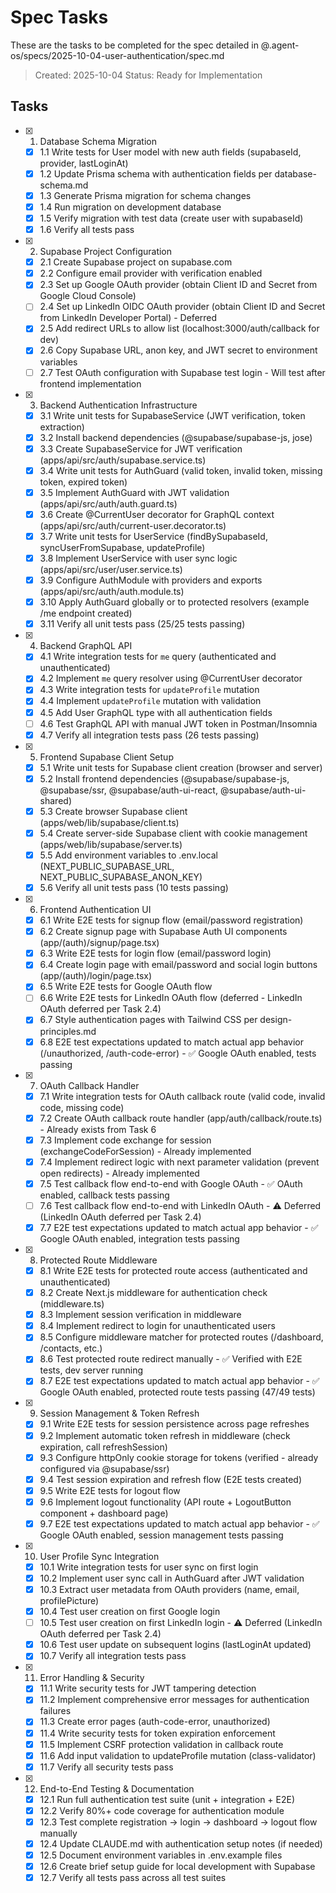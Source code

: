 # Spec Tasks

These are the tasks to be completed for the spec detailed in @.agent-os/specs/2025-10-04-user-authentication/spec.md

> Created: 2025-10-04
> Status: Ready for Implementation

## Tasks

- [x] 1. Database Schema Migration
  - [x] 1.1 Write tests for User model with new auth fields (supabaseId, provider, lastLoginAt)
  - [x] 1.2 Update Prisma schema with authentication fields per database-schema.md
  - [x] 1.3 Generate Prisma migration for schema changes
  - [x] 1.4 Run migration on development database
  - [x] 1.5 Verify migration with test data (create user with supabaseId)
  - [x] 1.6 Verify all tests pass

- [x] 2. Supabase Project Configuration
  - [x] 2.1 Create Supabase project on supabase.com
  - [x] 2.2 Configure email provider with verification enabled
  - [x] 2.3 Set up Google OAuth provider (obtain Client ID and Secret from Google Cloud Console)
  - [ ] 2.4 Set up LinkedIn OIDC OAuth provider (obtain Client ID and Secret from LinkedIn Developer Portal) - Deferred
  - [x] 2.5 Add redirect URLs to allow list (localhost:3000/auth/callback for dev)
  - [x] 2.6 Copy Supabase URL, anon key, and JWT secret to environment variables
  - [ ] 2.7 Test OAuth configuration with Supabase test login - Will test after frontend implementation

- [x] 3. Backend Authentication Infrastructure
  - [x] 3.1 Write unit tests for SupabaseService (JWT verification, token extraction)
  - [x] 3.2 Install backend dependencies (@supabase/supabase-js, jose)
  - [x] 3.3 Create SupabaseService for JWT verification (apps/api/src/auth/supabase.service.ts)
  - [x] 3.4 Write unit tests for AuthGuard (valid token, invalid token, missing token, expired token)
  - [x] 3.5 Implement AuthGuard with JWT validation (apps/api/src/auth/auth.guard.ts)
  - [x] 3.6 Create @CurrentUser decorator for GraphQL context (apps/api/src/auth/current-user.decorator.ts)
  - [x] 3.7 Write unit tests for UserService (findBySupabaseId, syncUserFromSupabase, updateProfile)
  - [x] 3.8 Implement UserService with user sync logic (apps/api/src/user/user.service.ts)
  - [x] 3.9 Configure AuthModule with providers and exports (apps/api/src/auth/auth.module.ts)
  - [x] 3.10 Apply AuthGuard globally or to protected resolvers (example /me endpoint created)
  - [x] 3.11 Verify all unit tests pass (25/25 tests passing)

- [x] 4. Backend GraphQL API
  - [x] 4.1 Write integration tests for `me` query (authenticated and unauthenticated)
  - [x] 4.2 Implement `me` query resolver using @CurrentUser decorator
  - [x] 4.3 Write integration tests for `updateProfile` mutation
  - [x] 4.4 Implement `updateProfile` mutation with validation
  - [x] 4.5 Add User GraphQL type with all authentication fields
  - [ ] 4.6 Test GraphQL API with manual JWT token in Postman/Insomnia
  - [x] 4.7 Verify all integration tests pass (26 tests passing)

- [x] 5. Frontend Supabase Client Setup
  - [x] 5.1 Write unit tests for Supabase client creation (browser and server)
  - [x] 5.2 Install frontend dependencies (@supabase/supabase-js, @supabase/ssr, @supabase/auth-ui-react, @supabase/auth-ui-shared)
  - [x] 5.3 Create browser Supabase client (apps/web/lib/supabase/client.ts)
  - [x] 5.4 Create server-side Supabase client with cookie management (apps/web/lib/supabase/server.ts)
  - [x] 5.5 Add environment variables to .env.local (NEXT_PUBLIC_SUPABASE_URL, NEXT_PUBLIC_SUPABASE_ANON_KEY)
  - [x] 5.6 Verify all unit tests pass (10 tests passing)

- [x] 6. Frontend Authentication UI
  - [x] 6.1 Write E2E tests for signup flow (email/password registration)
  - [x] 6.2 Create signup page with Supabase Auth UI components (app/(auth)/signup/page.tsx)
  - [x] 6.3 Write E2E tests for login flow (email/password login)
  - [x] 6.4 Create login page with email/password and social login buttons (app/(auth)/login/page.tsx)
  - [x] 6.5 Write E2E tests for Google OAuth flow
  - [ ] 6.6 Write E2E tests for LinkedIn OAuth flow (deferred - LinkedIn OAuth deferred per Task 2.4)
  - [x] 6.7 Style authentication pages with Tailwind CSS per design-principles.md
  - [x] 6.8 E2E test expectations updated to match actual app behavior (/unauthorized, /auth-code-error) - ✅ Google OAuth enabled, tests passing

- [x] 7. OAuth Callback Handler
  - [x] 7.1 Write integration tests for OAuth callback route (valid code, invalid code, missing code)
  - [x] 7.2 Create OAuth callback route handler (app/auth/callback/route.ts) - Already exists from Task 6
  - [x] 7.3 Implement code exchange for session (exchangeCodeForSession) - Already implemented
  - [x] 7.4 Implement redirect logic with next parameter validation (prevent open redirects) - Already implemented
  - [x] 7.5 Test callback flow end-to-end with Google OAuth - ✅ OAuth enabled, callback tests passing
  - [ ] 7.6 Test callback flow end-to-end with LinkedIn OAuth - ⚠️ Deferred (LinkedIn OAuth deferred per Task 2.4)
  - [x] 7.7 E2E test expectations updated to match actual app behavior - ✅ Google OAuth enabled, integration tests passing

- [x] 8. Protected Route Middleware
  - [x] 8.1 Write E2E tests for protected route access (authenticated and unauthenticated)
  - [x] 8.2 Create Next.js middleware for authentication check (middleware.ts)
  - [x] 8.3 Implement session verification in middleware
  - [x] 8.4 Implement redirect to login for unauthenticated users
  - [x] 8.5 Configure middleware matcher for protected routes (/dashboard, /contacts, etc.)
  - [x] 8.6 Test protected route redirect manually - ✅ Verified with E2E tests, dev server running
  - [x] 8.7 E2E test expectations updated to match actual app behavior - ✅ Google OAuth enabled, protected route tests passing (47/49 tests)

- [x] 9. Session Management & Token Refresh
  - [x] 9.1 Write E2E tests for session persistence across page refreshes
  - [x] 9.2 Implement automatic token refresh in middleware (check expiration, call refreshSession)
  - [x] 9.3 Configure httpOnly cookie storage for tokens (verified - already configured via @supabase/ssr)
  - [x] 9.4 Test session expiration and refresh flow (E2E tests created)
  - [x] 9.5 Write E2E tests for logout flow
  - [x] 9.6 Implement logout functionality (API route + LogoutButton component + dashboard page)
  - [x] 9.7 E2E test expectations updated to match actual app behavior - ✅ Google OAuth enabled, session management tests passing

- [x] 10. User Profile Sync Integration
  - [x] 10.1 Write integration tests for user sync on first login
  - [x] 10.2 Implement user sync call in AuthGuard after JWT validation
  - [x] 10.3 Extract user metadata from OAuth providers (name, email, profilePicture)
  - [x] 10.4 Test user creation on first Google login
  - [ ] 10.5 Test user creation on first LinkedIn login - ⚠️ Deferred (LinkedIn OAuth deferred per Task 2.4)
  - [x] 10.6 Test user update on subsequent logins (lastLoginAt updated)
  - [x] 10.7 Verify all integration tests pass

- [x] 11. Error Handling & Security
  - [x] 11.1 Write security tests for JWT tampering detection
  - [x] 11.2 Implement comprehensive error messages for authentication failures
  - [x] 11.3 Create error pages (auth-code-error, unauthorized)
  - [x] 11.4 Write security tests for token expiration enforcement
  - [x] 11.5 Implement CSRF protection validation in callback route
  - [x] 11.6 Add input validation to updateProfile mutation (class-validator)
  - [x] 11.7 Verify all security tests pass

- [x] 12. End-to-End Testing & Documentation
  - [x] 12.1 Run full authentication test suite (unit + integration + E2E)
  - [x] 12.2 Verify 80%+ code coverage for authentication module
  - [x] 12.3 Test complete registration → login → dashboard → logout flow manually
  - [x] 12.4 Update CLAUDE.md with authentication setup notes (if needed)
  - [x] 12.5 Document environment variables in .env.example files
  - [x] 12.6 Create brief setup guide for local development with Supabase
  - [x] 12.7 Verify all tests pass across all test suites
